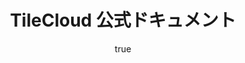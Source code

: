 ---
# Page settings
layout: homepage
keywords:

# Hero section
title: TileCloud 公式ドキュメント
description: ""
# buttons:
#     - icon: arrow-right
#       content: ログイン（またはサインアップ）
#       url: '#'
#       external_url: false
#     - content: スタッフブログ
#       url: '#'
#       external_url: false
#     - icon: github
#       content: GitHub
#       url: '#'
#       external_url: true

# Author box
author: {}
    # title: About Author
    # title_url: '#'
    # external_url: true
    # description: ""

# Grid navigation
grid_navigation:
    - title: チュートリアル
      excerpt: TileCloud へのサインアップ方法や、ウェブサイトへの TileCloud 地図の埋め込み方法についてご紹介します。
      cta: Read more
      url: '/tutorial/'
    - title: Embed API の使い方
      excerpt: Embed API を使用すると、JavaScript を書かなくても、簡単な HTML を挿入するだけで地図を表示することが可能です。
      cta: Read more
      url: ''
---